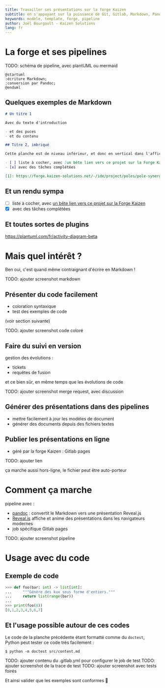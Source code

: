 ```yaml
---
title: Travailler ses présentations sur la forge Kaizen
subtitle: en s'appuyant sur la puissance de Git, Gitlab, Markdown, Pandoc et Reveal.js
keywords: modèle, template, forge, pipeline
author: Joël Bourgault - Kaizen Solutions
lang: fr
---
```


# La forge et ses pipelines

TODO: schéma de pipeline, avec plantUML ou mermaid

```plantuml
@startuml
:écriture Markdown;
:conversion par Pandoc;
@enduml
```

## Quelques exemples de Markdown

```markdown
# Un titre 1

Avec du texte d'introduction

- et des puces
- et du contenu

## Titre 2, imbriqué

Cette planche est de niveau inférieur, et donc en vertical dans l'affichage.

- [ ] liste à cocher, avec [un bête lien vers ce projet sur la Forge Kaizen][1]
- [x] avec des tâches complétées

[1]: https://forge.kaizen-solutions.net/-/ide/project/poles/pole-synergie/pr-sentations/presentations-sur-la-forge-kaizen/tree/1-creer-bases-de-la-presentation/
```
## Et un rendu sympa

- [ ] liste à cocher, avec [un bête lien vers ce projet sur la Forge Kaizen][1]
- [x] avec des tâches complétées

[1]: https://forge.kaizen-solutions.net/-/ide/project/poles/pole-synergie/pr-sentations/presentations-sur-la-forge-kaizen/tree/1-creer-bases-de-la-presentation/

## Et toutes sortes de plugins

https://plantuml.com/fr/activity-diagram-beta


# Mais quel intérêt ?

Ben oui, c'est quand même contraignant d'écrire en Markdown !

TODO: ajouter screenshot markdown

## Présenter du code facilement 

- coloration syntaxique 
- test des exemples de code

(voir section suivante)

TODO: ajouter screenshot code coloré

## Faire du suivi en version

gestion des évolutions :

- tickets
- requêtes de fusion

et ce bien sûr, en même temps que les évolutions de code

TODO: ajouter screenshot merge request, avec discussion

## Générer des présentations dans des pipelines

- mettre facilement à jour les modèles de document
- générer des documents depuis des fichiers textes

## Publier les présentations en ligne

- géré par la forge Kaizen : Gitlab pages

TODO: ajouter lien

ça marche aussi hors-ligne, le fichier peut être auto-porteur


# Comment ça marche

pipeline avec :

- [pandoc](https://pandoc.org) : convertit le Markdown vers une présentation Reveal.js
- [Reveal.js](https://reveal.js) affiche et anime des présentations dans les navigateurs modernes
- job spécifique Gitlab pages

TODO: ajouter screenshot pipeline


# Usage avec du code

## Exemple de code

```python
>>> def foo(bar: int) -> list[int]:
...     """Génère des kux sous forme d'entiers."""
...     return list(range(bar))
... 
>>> print(foo(8))
[0,1,2,3,4,5,6,7]
```

## Et l'usage possible autour de ces codes

Le code de la planche précédente étant formatté comme du `doctest`,
Python peut tester ce code très facilement :

```
$ python -m doctest src/content.md
```

TODO: ajouter contenu du .gitlab.yml pour configurer le job de test
TODO: ajouter screenshot de la trace de test
TODO: ajouter screenshot avec tests foirés

Et ainsi valider que les exemples sont conformes 🤩
